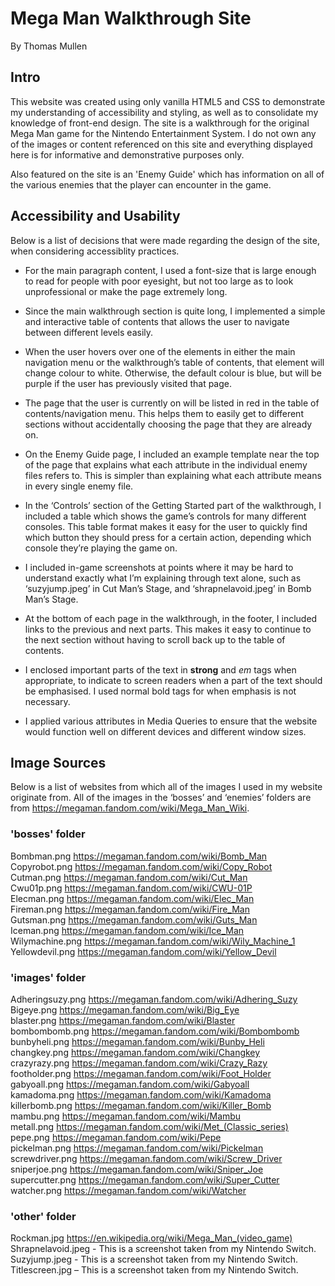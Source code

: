 # Mega Man Walkthrough Site

By Thomas Mullen

## Intro

This website was created using only vanilla HTML5 and CSS to demonstrate my understanding of accessibility and styling, as well as to consolidate my knowledge of front-end design. The site is a walkthrough for the original Mega Man game for the Nintendo Entertainment System. I do not own any of the images or content referenced on this site and everything displayed here is for informative and demonstrative purposes only.

Also featured on the site is an 'Enemy Guide' which has information on all of the various enemies that the player can encounter in the game.

## Accessibility and Usability

Below is a list of decisions that were made regarding the design of the site, when considering accessiblity practices.

*	For the main paragraph content, I used a font-size that is large enough to read for people with poor eyesight, but not too large as to look unprofessional or make the page extremely long.

*	Since the main walkthrough section is quite long, I implemented a simple and interactive table of contents that allows the user to navigate between different levels easily. 

* When the user hovers over one of the elements in either the main navigation menu or the walkthrough’s table of contents, that element will change colour to white. Otherwise, the default colour is blue, but will be purple if the user has previously visited that page.

* The page that the user is currently on will be listed in red in the table of contents/navigation menu. This helps them to easily get to different sections without accidentally choosing the page that they are already on.

* On the Enemy Guide page, I included an example template near the top of the page that explains what each attribute in the individual enemy files refers to. This is simpler than explaining what each attribute means in every single enemy file. 

*	In the ‘Controls’ section of the Getting Started part of the walkthrough, I included a table which shows the game’s controls for many different consoles. This table format makes it easy for the user to quickly find which button they should press for a certain action, depending which console they’re playing the game on.

*	I included in-game screenshots at points where it may be hard to understand exactly what I’m explaining through text alone, such as ‘suzyjump.jpeg’ in Cut Man’s Stage, and ‘shrapnelavoid.jpeg’ in Bomb Man’s Stage.

* At the bottom of each page in the walkthrough, in the footer, I included links to the previous and next parts. This makes it easy to continue to the next section without having to scroll back up to the table of contents.

* I enclosed important parts of the text in <strong>strong</strong> and <em>em</em> tags when appropriate, to indicate to screen readers when a part of the text should be emphasised. I used normal bold tags for when emphasis is not necessary. 

* I applied various attributes in Media Queries to ensure that the website would function well on different devices and different window sizes.

## Image Sources

Below is a list of websites from which all of the images I used in my website originate from.
All of the images in the ‘bosses’ and ‘enemies’ folders are from https://megaman.fandom.com/wiki/Mega_Man_Wiki.

### 'bosses' folder

Bombman.png https://megaman.fandom.com/wiki/Bomb_Man<br>
Copyrobot.png https://megaman.fandom.com/wiki/Copy_Robot<br>
Cutman.png https://megaman.fandom.com/wiki/Cut_Man<br>
Cwu01p.png https://megaman.fandom.com/wiki/CWU-01P<br>
Elecman.png https://megaman.fandom.com/wiki/Elec_Man<br>
Fireman.png https://megaman.fandom.com/wiki/Fire_Man<br>
Gutsman.png https://megaman.fandom.com/wiki/Guts_Man<br>
Iceman.png https://megaman.fandom.com/wiki/Ice_Man<br>
Wilymachine.png https://megaman.fandom.com/wiki/Wily_Machine_1<br>
Yellowdevil.png https://megaman.fandom.com/wiki/Yellow_Devil<br>

### 'images' folder

Adheringsuzy.png https://megaman.fandom.com/wiki/Adhering_Suzy<br>
Bigeye.png https://megaman.fandom.com/wiki/Big_Eye<br>
blaster.png https://megaman.fandom.com/wiki/Blaster<br>
bombombomb.png https://megaman.fandom.com/wiki/Bombombomb<br>
bunbyheli.png https://megaman.fandom.com/wiki/Bunby_Heli<br>
changkey.png https://megaman.fandom.com/wiki/Changkey<br>
crazyrazy.png https://megaman.fandom.com/wiki/Crazy_Razy<br>
footholder.png https://megaman.fandom.com/wiki/Foot_Holder<br>
gabyoall.png https://megaman.fandom.com/wiki/Gabyoall<br>
kamadoma.png https://megaman.fandom.com/wiki/Kamadoma<br>
killerbomb.png https://megaman.fandom.com/wiki/Killer_Bomb<br>
mambu.png https://megaman.fandom.com/wiki/Mambu<br>
metall.png https://megaman.fandom.com/wiki/Met_(Classic_series)<br>
pepe.png https://megaman.fandom.com/wiki/Pepe<br>
pickelman.png https://megaman.fandom.com/wiki/Pickelman<br>
screwdriver.png https://megaman.fandom.com/wiki/Screw_Driver<br>
sniperjoe.png https://megaman.fandom.com/wiki/Sniper_Joe<br>
supercutter.png https://megaman.fandom.com/wiki/Super_Cutter<br>
watcher.png https://megaman.fandom.com/wiki/Watcher<br>

### 'other' folder

Rockman.jpg https://en.wikipedia.org/wiki/Mega_Man_(video_game)<br>
Shrapnelavoid.jpeg - This is a screenshot taken from my Nintendo Switch.<br>
Suzyjump.jpeg - This is a screenshot taken from my Nintendo Switch.<br>
Titlescreen.jpg – This is a screenshot taken from my Nintendo Switch.<br>
